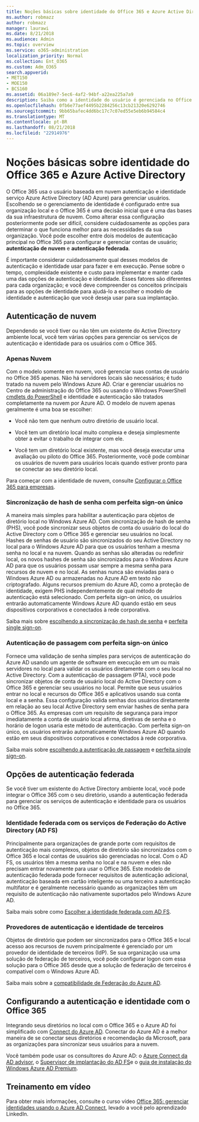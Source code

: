```yaml
---
title: Noções básicas sobre identidade do Office 365 e Azure Active Directory
ms.author: robmazz
author: robmazz
manager: laurawi
ms.date: 8/21/2018
ms.audience: Admin
ms.topic: overview
ms.service: o365-administration
localization_priority: Normal
ms.collection: Ent_O365
ms.custom: Adm_O365
search.appverid:
- MET150
- MOE150
- BCS160
ms.assetid: 06a189e7-5ec6-4af2-94bf-a22ea225a7a9
description: Saiba como a identidade do usuário é gerenciada no Office 365.
ms.openlocfilehash: 0fb6e77aef4495b2284256c13cb21320e6292746
ms.sourcegitcommit: 9bb65bafec4dd6bc17c7c07ed55e5eb6b94584c4
ms.translationtype: MT
ms.contentlocale: pt-BR
ms.lasthandoff: 08/21/2018
ms.locfileid: "22914976"
---
```

# <a name="understanding-office-365-identity-and-azure-active-directory"></a>Noções básicas sobre identidade do Office 365 e Azure Active Directory

O Office 365 usa o usuário baseada em nuvem autenticação e identidade serviço Azure Active Directory (AD Azure) para gerenciar usuários. Escolhendo se o gerenciamento de identidade é configurado entre sua organização local e o Office 365 é uma decisão inicial que é uma das bases da sua infraestrutura de nuvem. Como alterar essa configuração posteriormente pode ser difícil, considere cuidadosamente as opções para determinar o que funciona melhor para as necessidades da sua organização. Você pode escolher entre dois modelos de autenticação principal no Office 365 para configurar e gerenciar contas de usuário; **autenticação de nuvem** e **autenticação federada**.
  
É importante considerar cuidadosamente qual desses modelos de autenticação e identidade usar para fazer e em execução. Pense sobre o tempo, complexidade existente e custo para implementar e manter cada uma das opções de autenticação e identidade. Esses fatores são diferentes para cada organização; e você deve compreender os conceitos principais para as opções de identidade para ajudá-lo a escolher o modelo de identidade e autenticação que você deseja usar para sua implantação.
  
## <a name="cloud-authentication"></a>Autenticação de nuvem

Dependendo se você tiver ou não têm um existente do Active Directory ambiente local, você tem várias opções para gerenciar os serviços de autenticação e identidade para os usuários com o Office 365.
  
### <a name="cloud-only"></a>Apenas Nuvem

Com o modelo somente em nuvem, você gerenciar suas contas de usuário no Office 365 apenas. Não há servidores locais são necessários; é tudo tratado na nuvem pelo Windows Azure AD. Criar e gerenciar usuários no Centro de administração do Office 365 ou usando o Windows PowerShell [cmdlets do PowerShell](https://docs.microsoft.com/office365/enterprise/powershell/manage-office-365-with-office-365-powershell) e identidade e autenticação são tratados completamente na nuvem por Azure AD. O modelo de nuvem apenas geralmente é uma boa se escolher: 
  
- Você não tem que nenhum outro diretório de usuário local.
    
- Você tem um diretório local muito complexa e deseja simplesmente obter a evitar o trabalho de integrar com ele.
    
- Você tem um diretório local existente, mas você deseja executar uma avaliação ou piloto do Office 365. Posteriormente, você pode combinar os usuários de nuvem para usuários locais quando estiver pronto para se conectar ao seu diretório local.
    
Para começar com a identidade de nuvem, consulte [Configurar o Office 365 para empresas](https://support.office.com/article/6a3a29a0-e616-4713-99d1-15eda62d04fa).
  
### <a name="password-hash-sync-with-seamless-single-sign-on"></a>Sincronização de hash de senha com perfeita sign-on único

A maneira mais simples para habilitar a autenticação para objetos de diretório local no Windows Azure AD. Com sincronização de hash de senha (PHS), você pode sincronizar seus objetos de conta do usuário do local do Active Directory com o Office 365 e gerenciar seu usuários no local. Hashes de senhas de usuário são sincronizados do seu Active Directory no local para o Windows Azure AD para que os usuários tenham a mesma senha no local e na nuvem. Quando as senhas são alteradas ou redefinir local, os novos hashes de senha são sincronizados para o Windows Azure AD para que os usuários possam usar sempre a mesma senha para recursos de nuvem e no local. As senhas nunca são enviadas para o Windows Azure AD ou armazenadas no Azure AD em texto não criptografado. Alguns recursos premium do Azure AD, como a proteção de identidade, exigem PHS independentemente de qual método de autenticação está selecionado. Com perfeita sign-on único, os usuários entrarão automaticamente Windows Azure AD quando estão em seus dispositivos corporativos e conectados à rede corporativa.
  
Saiba mais sobre [escolhendo a sincronização de hash de senha](https://docs.microsoft.com/azure/security/azure-ad-choose-authn) e [perfeita single sign-on](https://docs.microsoft.com/azure/active-directory/connect/active-directory-aadconnect-sso).
  
### <a name="pass-through-authentication-with-seamless-single-sign-on"></a>Autenticação de passagem com perfeita sign-on único

Fornece uma validação de senha simples para serviços de autenticação do Azure AD usando um agente de software em execução em um ou mais servidores no local para validar os usuários diretamente com o seu local no Active Directory. Com a autenticação de passagem (PTA), você pode sincronizar objetos de conta de usuário local do Active Directory com o Office 365 e gerenciar seu usuários no local. Permite que seus usuários entrar no local e recursos do Office 365 e aplicativos usando sua conta local e a senha. Essa configuração valida senhas dos usuários diretamente em relação ao seu local Active Directory sem enviar hashes de senha para o Office 365. As empresas com um requisito de segurança para impor imediatamente a conta de usuário local afirma, diretivas de senha e o horário de logon usaria este método de autenticação. Com perfeita sign-on único, os usuários entrarão automaticamente Windows Azure AD quando estão em seus dispositivos corporativos e conectados à rede corporativa.
  
Saiba mais sobre [escolhendo a autenticação de passagem](https://docs.microsoft.com/azure/security/azure-ad-choose-authn) e [perfeita single sign-on](https://docs.microsoft.com/azure/active-directory/connect/active-directory-aadconnect-sso).
  
## <a name="federated-authentication-options"></a>Opções de autenticação federada

Se você tiver um existente do Active Directory ambiente local, você pode integrar o Office 365 com o seu diretório, usando a autenticação federada para gerenciar os serviços de autenticação e identidade para os usuários no Office 365.
  
### <a name="federated-identity-with-active-directory-federation-services-ad-fs"></a>Identidade federada com os serviços de Federação do Active Directory (AD FS)

Principalmente para organizações de grande porte com requisitos de autenticação mais complexos, objetos de diretório são sincronizados com o Office 365 e local contas de usuários são gerenciadas no local. Com o AD FS, os usuários têm a mesma senha no local e na nuvem e eles não precisam entrar novamente para usar o Office 365. Este modelo de autenticação federada pode fornecer requisitos de autenticação adicional, autenticação baseada em cartão inteligente ou uma terceiro a autenticação multifator e é geralmente necessário quando as organizações têm um requisito de autenticação não nativamente suportados pelo Windows Azure AD.
  
Saiba mais sobre como [Escolher a identidade federada com AD FS](https://docs.microsoft.com/azure/security/azure-ad-choose-authn).
  
### <a name="third-party-authentication-and-identity-providers"></a>Provedores de autenticação e identidade de terceiros

Objetos de diretório que podem ser sincronizados para o Office 365 e local acesso aos recursos de nuvem principalmente é gerenciado por um provedor de identidade de terceiros (IdP). Se sua organização usa uma solução de federação de terceiros, você pode configurar logon com essa solução para o Office 365 desde que a solução de federação de terceiros é compatível com o Windows Azure AD.
  
Saiba mais sobre a [compatibilidade de Federação do Azure AD](https://docs.microsoft.com/azure/active-directory/connect/active-directory-aadconnect-federation-compatibility).
  
## <a name="configuring-identity-and-authentication-with-office-365"></a>Configurando a autenticação e identidade com o Office 365

Integrando seus diretórios no local com o Office 365 e o Azure AD foi simplificado com [Connect do Azure AD](https://docs.microsoft.com/azure/active-directory/connect/active-directory-aadconnect). Conectar do Azure AD é a melhor maneira de se conectar seus diretórios e recomendação da Microsoft, para as organizações para sincronizar seus usuários para a nuvem.
  
Você também pode usar os consultores do Azure AD: o [Azure Connect da AD advisor](https://aka.ms/aadconnectpwsync), o [Supervisor de implantação do AD FS](https://aka.ms/adfsguidance)e o [guia de instalação do Windows Azure AD Premium](https://aka.ms/aadpguidance).
  
## <a name="video-training"></a>Treinamento em vídeo

Para obter mais informações, consulte o curso vídeo [Office 365: gerenciar identidades usando o Azure AD Connect](https://support.office.com/article/90991a1d-c0ab-479a-b413-35c9706f6fed.aspx), levado a você pelo aprendizado LinkedIn.

